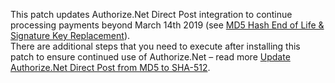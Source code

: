This patch updates Authorize.Net Direct Post integration to continue processing payments beyond March 14th 2019 (see [MD5 Hash End of Life & Signature Key Replacement](https://support.authorize.net/s/article/MD5-Hash-End-of-Life-Signature-Key-Replacement)).  
There are additional steps that you need to execute after installing this patch to ensure continued use of Authorize.Net – read more [Update Authorize.Net Direct Post from MD5 to SHA-512](https://support.magento.com/hc/en-us/articles/360024368392).
